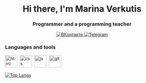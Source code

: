 <div id="header" align="center">
	<h1>Hi there, I'm Marina Verkutis</h1>
	<h3>Рrogrammer and a programming teacher</h3>
</div>


<div id="socials" align="center">
	<a href="https://vk.com/marinaverkutis">
		<img src="https://img.shields.io/badge/ВКонтакте-blue?style=flat-square&logo=Vkn&logoColor=white" alt="ВКонтакте"/>
	</a>
	<a href="https://t.me/molliTy">
		<img src="https://img.shields.io/badge/Telegram-blue?style=flat-square&logo=telegram&logoColor=white" alt="Telegram"/>
	</a>
</div>


### Languages and tools
<img src="https://cdn.jsdelivr.net/gh/devicons/devicon/icons/html5/html5-original.svg" title="html" width="40" height="40"/>&nbsp;
<img src="https://cdn.jsdelivr.net/gh/devicons/devicon/icons/css3/css3-original.svg" title="css" width="40" height="40"/>&nbsp;
<img src="https://cdn.jsdelivr.net/gh/devicons/devicon/icons/javascript/javascript-original.svg" title="js" width="40" height="40"/>&nbsp;
<img src="https://cdn.jsdelivr.net/gh/devicons/devicon/icons/git/git-plain.svg" title="git" width="40" height="40"/>&nbsp;

[![Top Langs](https://github-readme-stats.vercel.app/api/top-langs/?username=marina-verkutis&layout=compact&theme=radical)](https://github.com/anuraghazra/github-readme-stats)
